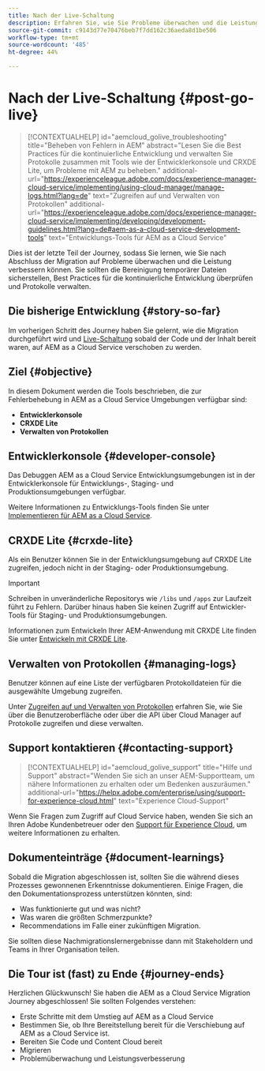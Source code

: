 ```yaml
---
title: Nach der Live-Schaltung
description: Erfahren Sie, wie Sie Probleme überwachen und die Leistung verbessern können.
source-git-commit: c9143d77e70476beb7f7dd162c36aeda8d1be506
workflow-type: tm+mt
source-wordcount: '485'
ht-degree: 44%

---
```



# Nach der Live-Schaltung {#post-go-live}

>[!CONTEXTUALHELP]
>id="aemcloud_golive_troubleshooting"
>title="Beheben von Fehlern in AEM"
>abstract="Lesen Sie die Best Practices für die kontinuierliche Entwicklung und verwalten Sie Protokolle zusammen mit Tools wie der Entwicklerkonsole und CRXDE Lite, um Probleme mit AEM zu beheben."
>additional-url="https://experienceleague.adobe.com/docs/experience-manager-cloud-service/implementing/using-cloud-manager/manage-logs.html?lang=de" text="Zugreifen auf und Verwalten von Protokollen"
>additional-url="https://experienceleague.adobe.com/docs/experience-manager-cloud-service/implementing/developing/development-guidelines.html?lang=de#aem-as-a-cloud-service-development-tools" text="Entwicklungs-Tools für AEM as a Cloud Service"

Dies ist der letzte Teil der Journey, sodass Sie lernen, wie Sie nach Abschluss der Migration auf Probleme überwachen und die Leistung verbessern können. Sie sollten die Bereinigung temporärer Dateien sicherstellen, Best Practices für die kontinuierliche Entwicklung überprüfen und Protokolle verwalten.

## Die bisherige Entwicklung {#story-so-far}

Im vorherigen Schritt des Journey haben Sie gelernt, wie die Migration durchgeführt wird und [Live-Schaltung](/help/journey-migration/go-live.md) sobald der Code und der Inhalt bereit waren, auf AEM as a Cloud Service verschoben zu werden.

## Ziel {#objective}

In diesem Dokument werden die Tools beschrieben, die zur Fehlerbehebung in AEM as a Cloud Service Umgebungen verfügbar sind:

* **Entwicklerkonsole**
* **CRXDE Lite**
* **Verwalten von Protokollen**

## Entwicklerkonsole {#developer-console}

Das Debuggen AEM as a Cloud Service Entwicklungsumgebungen ist in der Entwicklerkonsole für Entwicklungs-, Staging- und Produktionsumgebungen verfügbar.

Weitere Informationen zu Entwicklungs-Tools finden Sie unter [Implementieren für AEM as a Cloud Service](/help/implementing/developing/introduction/development-guidelines.md#aem-as-a-cloud-service-development-tools).

## CRXDE Lite {#crxde-lite}

Als ein Benutzer können Sie in der Entwicklungsumgebung auf CRXDE Lite zugreifen, jedoch nicht in der Staging- oder Produktionsumgebung.

>[!IMPORTANT]
>Schreiben in unveränderliche Repositorys wie `/libs` und `/apps` zur Laufzeit führt zu Fehlern. Darüber hinaus haben Sie keinen Zugriff auf Entwickler-Tools für Staging- und Produktionsumgebungen.

Informationen zum Entwickeln Ihrer AEM-Anwendung mit CRXDE Lite finden Sie unter [Entwickeln mit CRXDE Lite](/help/implementing/developing/tools/crxde.md).

## Verwalten von Protokollen {#managing-logs}

Benutzer können auf eine Liste der verfügbaren Protokolldateien für die ausgewählte Umgebung zugreifen.

Unter [Zugreifen auf und Verwalten von Protokollen](/help/implementing/cloud-manager/manage-logs.md) erfahren Sie, wie Sie über die Benutzeroberfläche oder über die API über Cloud Manager auf Protokolle zugreifen und diese verwalten.

## Support kontaktieren {#contacting-support}

>[!CONTEXTUALHELP]
>id="aemcloud_golive_support"
>title="Hilfe und Support"
>abstract="Wenden Sie sich an unser AEM-Supportteam, um nähere Informationen zu erhalten oder um Bedenken auszuräumen."
>additional-url="https://helpx.adobe.com/enterprise/using/support-for-experience-cloud.html" text="Experience Cloud-Support"

Wenn Sie Fragen zum Zugriff auf Cloud Service haben, wenden Sie sich an Ihren Adobe Kundenbetreuer oder den [Support für Experience Cloud](https://helpx.adobe.com/de/enterprise/using/support-for-experience-cloud.html), um weitere Informationen zu erhalten.

## Dokumenteinträge {#document-learnings}

Sobald die Migration abgeschlossen ist, sollten Sie die während dieses Prozesses gewonnenen Erkenntnisse dokumentieren. Einige Fragen, die den Dokumentationsprozess unterstützen könnten, sind:

* Was funktionierte gut und was nicht?
* Was waren die größten Schmerzpunkte?
* Recommendations im Falle einer zukünftigen Migration.

Sie sollten diese Nachmigrationslernergebnisse dann mit Stakeholdern und Teams in Ihrer Organisation teilen.

## Die Tour ist (fast) zu Ende {#journey-ends}

Herzlichen Glückwunsch! Sie haben die AEM as a Cloud Service Migration Journey abgeschlossen! Sie sollten Folgendes verstehen:

* Erste Schritte mit dem Umstieg auf AEM as a Cloud Service
* Bestimmen Sie, ob Ihre Bereitstellung bereit für die Verschiebung auf AEM as a Cloud Service ist.
* Bereiten Sie Code und Content Cloud bereit
* Migrieren
* Problemüberwachung und Leistungsverbesserung
